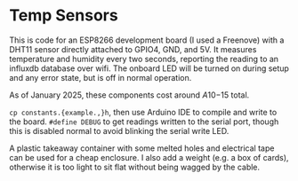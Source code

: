 # Temp Sensors

This is code for an ESP8266 development board (I used a Freenove) with a DHT11
sensor directly attached to GPIO4, GND, and 5V. It measures temperature and
humidity every two seconds, reporting the reading to an influxdb database over
wifi. The onboard LED will be turned on during setup and any error state, but is
off in normal operation.

As of January 2025, these components cost around $A10-$15 total.

`cp constants.{example.,}h`, then use Arduino IDE to compile and write to the
board. `#define DEBUG` to get readings written to the serial port, though this
is disabled normal to avoid blinking the serial write LED.

A plastic takeaway container with some melted holes and electrical tape can be
used for a cheap enclosure. I also add a weight (e.g. a box of cards), otherwise
it is too light to sit flat without being wagged by the cable.